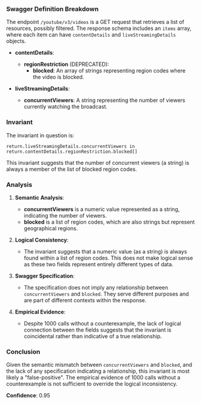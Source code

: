 ### Swagger Definition Breakdown

The endpoint `/youtube/v3/videos` is a GET request that retrieves a list of resources, possibly filtered. The response schema includes an `items` array, where each item can have `contentDetails` and `liveStreamingDetails` objects.

- **contentDetails**:
  - **regionRestriction** (DEPRECATED):
    - **blocked**: An array of strings representing region codes where the video is blocked.

- **liveStreamingDetails**:
  - **concurrentViewers**: A string representing the number of viewers currently watching the broadcast.

### Invariant

The invariant in question is:

`return.liveStreamingDetails.concurrentViewers in return.contentDetails.regionRestriction.blocked[]`

This invariant suggests that the number of concurrent viewers (a string) is always a member of the list of blocked region codes.

### Analysis

1. **Semantic Analysis**:
   - **concurrentViewers** is a numeric value represented as a string, indicating the number of viewers.
   - **blocked** is a list of region codes, which are also strings but represent geographical regions.

2. **Logical Consistency**:
   - The invariant suggests that a numeric value (as a string) is always found within a list of region codes. This does not make logical sense as these two fields represent entirely different types of data.

3. **Swagger Specification**:
   - The specification does not imply any relationship between `concurrentViewers` and `blocked`. They serve different purposes and are part of different contexts within the response.

4. **Empirical Evidence**:
   - Despite 1000 calls without a counterexample, the lack of logical connection between the fields suggests that the invariant is coincidental rather than indicative of a true relationship.

### Conclusion

Given the semantic mismatch between `concurrentViewers` and `blocked`, and the lack of any specification indicating a relationship, this invariant is most likely a "false-positive". The empirical evidence of 1000 calls without a counterexample is not sufficient to override the logical inconsistency.

**Confidence**: 0.95
